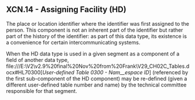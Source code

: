 ## XCN.14 - Assigning Facility (HD)

The place or location identifier where the identifier was first assigned to the person. This component is not an inherent part of the identifier but rather part of the history of the identifier: as part of this data type, its existence is a convenience for certain intercommunicating systems.

When the HD data type is used in a given segment as a component of a field of another data type, file:///E:\V2\v2.9%20final%20Nov%20from%20Frank\V29_CH02C_Tables.docx#HL70300[_User-defined Table 0300 - Nam__espace ID_] (referenced by the first sub-component of the HD component) may be re-defined (given a different user-defined table number and name) by the technical committee responsible for that segment.
